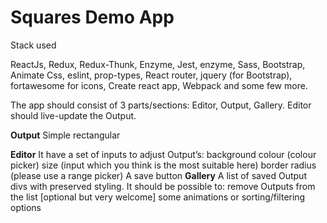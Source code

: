 # Squares Demo App

Stack used

ReactJs, Redux, Redux-Thunk, Enzyme, Jest, enzyme, Sass, Bootstrap, Animate Css, eslint, prop-types, React router, jquery (for Bootstrap), fortawesome for icons, Create react app, Webpack  and some few more.


The app should consist of 3 parts/sections: Editor, Output, Gallery. Editor should live-update the Output.



**Output** 
Simple rectangular <div>
**Editor** 
It have a set of inputs to adjust Output’s:
background colour (colour picker)
size (input which you think is the most suitable here)
border radius (please use a range picker)
A save button
**Gallery** 
A list of saved Output divs with preserved styling. It should be possible to:
remove Outputs from the list
[optional but very welcome] some animations or sorting/filtering options
  
  
  
